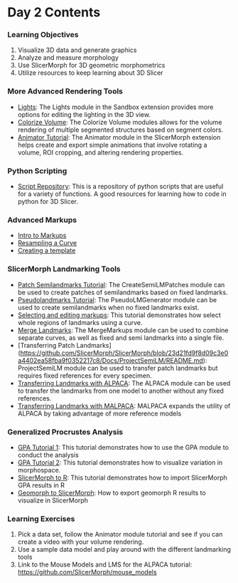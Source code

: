 # Day 2 Contents

### Learning Objectives
1. Visualize 3D data and generate graphics 
2. Analyze and measure morphology 
3. Use SlicerMorph for 3D geometric morphometrics 
4. Utilize resources to keep learning about 3D Slicer

### More Advanced Rendering Tools
* [Lights](https://github.com/SlicerMorph/Spr_2021/blob/main/Day_2/Lighting/Lights.md): The Lights module in the Sandbox extension provides more options for editing the lighting in the 3D view.
* [Colorize Volume](https://github.com/SlicerMorph/Tutorials/tree/main/ColorizeVolume): The Colorize Volume modules allows for the volume rendering of multiple segmented structures based on segment colors.
* [Animator Tutorial](https://github.com/SlicerMorph/Tutorials/blob/main/Animator/README.md): The Animator module in the SlicerMorph extension helps create and export simple animations that involve rotating a volume, ROI cropping, and altering rendering properties.

### Python Scripting
* [Script Repository](https://slicer.readthedocs.io/en/latest/developer_guide/script_repository.html): This is a repository of python scripts that are useful for a variety of functions. A good resources for learning how to code in python for 3D Slicer.

### Advanced Markups
* [Intro to Markups](https://github.com/SlicerMorph/Tutorials/blob/main/Markups_1/README.md)
* [Resampling a Curve](https://github.com/SlicerMorph/Tutorials/blob/main/Markups_2/README.md)
* [Creating a template](https://github.com/SlicerMorph/Tutorials/blob/main/Markups_3/README.md)

### SlicerMorph Landmarking Tools 
* [Patch Semilandmarks Tutorial](https://github.com/SlicerMorph/Tutorials/tree/main/CreateSemiLMPatches/README.md): The CreateSemiLMPatches module can be used to create patches of semilandmarks based on fixed landmarks. 
* [Pseudolandmarks Tutorial](https://github.com/SlicerMorph/Tutorials/tree/main/PseudoLMGenerator): The PseudoLMGenerator module can be used to create semilandmarks when no fixed landmarks exist. 
* [Selecting and editing markups](https://github.com/SlicerMorph/Tutorials/tree/main/MarkupsEditor): This tutorial demonstrates how select whole regions of landmarks using a curve.
* [Merge Landmarks](https://github.com/SlicerMorph/Tutorials/blob/main/MergeMarkups/README.md): The MergeMarkups module can be used to combine separate curves, as well as fixed and semi landmarks into a single file.
* [Transferring Patch Landmarks] (https://github.com/SlicerMorph/SlicerMorph/blob/23d21fd9f8d09c3e0a4402ea58fba9f0352217c8/Docs/ProjectSemiLM/README.md): ProjectSemiLM module can be used to transfer patch landmarks but requires fixed references for every specimen.
* [Transferring Landmarks with ALPACA](https://github.com/SlicerMorph/Tutorials/blob/main/ALPACA/README.md): The ALPACA module can be used to transfer the landmarks from one model to another without any fixed references.
* [Transferring Landmarks with MALPACA](https://github.com/SlicerMorph/Tutorials/tree/main/MALPACA/README.md): MALPACA expands the utility of ALPACA by taking advantage of more reference models


### Generalized Procrustes Analysis
* [GPA Tutorial 1](https://github.com/SlicerMorph/Tutorials/tree/main/GPA_1/README.md): This tutorial demonstrates how to use the GPA module to conduct the analysis
* [GPA Tutorial 2](https://github.com/SlicerMorph/Tutorials/blob/main/GPA_2/README.md): This tutorial demonstrates how to visualize variation in morphospace.
* [SlicerMorph to R](https://github.com/SlicerMorph/Tutorials/blob/main/GPA_3/README.md): This tutorial demonstrates how to import SlicerMorph GPA results in R
* [Geomorph to SlicerMorph](https://github.com/SlicerMorph/SlicerMorphR?tab=readme-ov-file#how-to-run-a-geomorph-analysis-with-slicermorph-data-and-get-the-results-back-into-slicermorph-for-visualization): How to export geomorph R results to visualize in SlicerMorph


### Learning Exercises
1. Pick a data set, follow the Animator module tutorial and see if you can create a video with your volume rendering.
2. Use a sample data model and play around with the different landmarking tools
3. Link to the Mouse Models and LMS for the ALPACA tutorial: https://github.com/SlicerMorph/mouse_models

